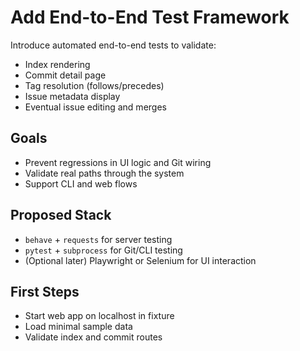 # Add End-to-End Test Framework

Introduce automated end-to-end tests to validate:

- Index rendering
- Commit detail page
- Tag resolution (follows/precedes)
- Issue metadata display
- Eventual issue editing and merges

## Goals

- Prevent regressions in UI logic and Git wiring
- Validate real paths through the system
- Support CLI and web flows

## Proposed Stack

- `behave` + `requests` for server testing
- `pytest` + `subprocess` for Git/CLI testing
- (Optional later) Playwright or Selenium for UI interaction

## First Steps

- Start web app on localhost in fixture
- Load minimal sample data
- Validate index and commit routes

